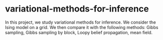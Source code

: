 # variational-methods-for-inference
In this project, we study variational methods for inference. We consider the Ising model on a grid. We then compare it with the following methods: Gibbs sampling, Gibbs sampling by block, Loopy belief propagation, mean field.
